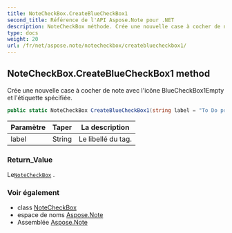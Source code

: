```yaml
---
title: NoteCheckBox.CreateBlueCheckBox1
second_title: Référence de l'API Aspose.Note pour .NET
description: NoteCheckBox méthode. Crée une nouvelle case à cocher de note avec licône BlueCheckBox1Empty et létiquette spécifiée.
type: docs
weight: 20
url: /fr/net/aspose.note/notecheckbox/createbluecheckbox1/
---
```

## NoteCheckBox.CreateBlueCheckBox1 method

Crée une nouvelle case à cocher de note avec l'icône BlueCheckBox1Empty et l'étiquette spécifiée.

```csharp
public static NoteCheckBox CreateBlueCheckBox1(string label = "To Do priority 1")
```

| Paramètre | Taper | La description |
| --- | --- | --- |
| label | String | Le libellé du tag. |

### Return_Value

Le[`NoteCheckBox`](../) .

### Voir également

* class [NoteCheckBox](../)
* espace de noms [Aspose.Note](../../notecheckbox/)
* Assemblée [Aspose.Note](../../../)


